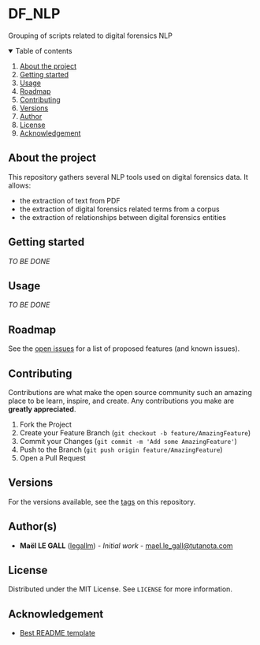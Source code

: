 # DF_NLP
Grouping of scripts related to digital forensics NLP

<!-- TOC -->
<details open="open">
    <summary> Table of contents </summary>
    <ol>
        <li><a href="#about-the-project">About the project</a></li>
        <li><a href="#getting-started">Getting started</a></li>
        <li><a href="#usage">Usage</a></li>
        <li><a href="#roadmap">Roadmap</a></li>
        <li><a href="#contributing">Contributing</a></li>
        <li><a href="#versions">Versions</a></li>
        <li><a href="#author">Author</a></li>
        <li><a href="#license">License</a></li>
        <li><a href="#acknowledgement">Acknowledgement</a></li>
    </ol>
</details>


<!-- ABOUT THE PROJECT -->
## About the project
This repository gathers several NLP tools used on digital forensics data. It
allows:
- the extraction of text from PDF
- the extraction of digital forensics related terms from a corpus
- the extraction of relationships between digital forensics entities

<!-- GETTING STARTED -->
## Getting started
*TO BE DONE*


<!-- USAGE -->
## Usage
*TO BE DONE*


<!-- MISC. -->
## Roadmap
See the [open issues](https://github.com/legallm/DF_NLP/issues) for a list of
proposed features (and known issues).

## Contributing
Contributions are what make the open source community such an amazing place to be learn, inspire, and create. Any contributions you make are **greatly appreciated**.

1. Fork the Project
2. Create your Feature Branch (`git checkout -b feature/AmazingFeature`)
3. Commit your Changes (`git commit -m 'Add some AmazingFeature'`)
4. Push to the Branch (`git push origin feature/AmazingFeature`)
5. Open a Pull Request

## Versions
For the versions available, see the [tags](https://gitlab.com/mle_gall/mytimekiller/-/tags) on this repository.

## Author(s)
- **Maël LE GALL** ([legallm](https://github.com/legallm)) - *Initial work* - mael.le_gall@tutanota.com

## License
Distributed under the MIT License. See `LICENSE` for more information.

## Acknowledgement
* [Best README template](https://github.com/othneildrew/Best-README-Template)